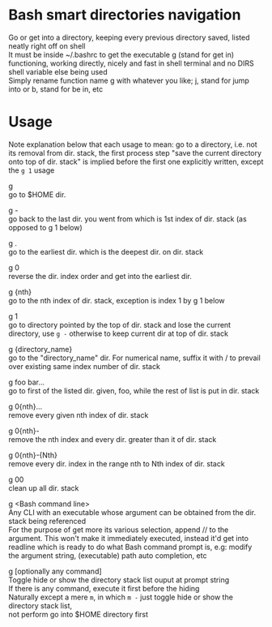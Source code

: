 # Bash smart directories navigation   
Go or get into a directory, keeping every previous directory saved, listed neatly right off on shell   
It must be inside ~/.bashrc to get the executable g (stand for get in) functioning, working directly, nicely and fast in shell terminal and no DIRS shell variable else being used    
Simply rename function name g with whatever you like; j, stand for jump into or b, stand for be in, etc    

# Usage   
Note explanation below that each usage to mean: go to a directory, i.e. not its removal from dir. stack, the first process step "save the current directory onto top of dir. stack" is implied before the first one explicitly written, except the `g 1` usage   

g   
go to $HOME dir.   

g -   
go back to the last dir. you went from which is 1st index of dir. stack (as opposed to g 1 below)   

g .   
go to the earliest dir. which is the deepest dir. on dir. stack   

g 0   
reverse the dir. index order and get into the earliest dir.   

g {nth}   
go to the nth index of dir. stack, exception is index 1 by g 1 below

g 1   
go to directory pointed by the top of dir. stack and lose the current directory, use `g -` otherwise to keep current dir at top of dir. stack    

g {directory_name}   
go to the "directory_name" dir. For numerical name, suffix it with / to prevail over existing same index number of dir. stack

g foo bar...   
go to first of the listed dir. given, foo, while the rest of list is put in dir. stack    

g 0{nth}...  
remove every given nth index of dir. stack   

g 0{nth}-  
remove the nth index and every dir. greater than it of dir. stack   

g 0{nth}-{Nth}  
remove every dir. index in the range nth to Nth index of dir. stack   

g 00   
clean up all dir. stack   

g \<Bash command line\>   
Any CLI with an executable whose argument can be obtained from the dir. stack being referenced   
For the purpose of get more its various selection, append // to the argument. This won't make it immediately executed, instead it'd get into readline which is ready to do what Bash command prompt is, e.g: modify the argument string, (executable) path auto completion, etc

g [optionally any command]   
Toggle hide or show the directory stack list ouput at prompt string   
If there is any command, execute it first before the hiding   
Naturally except a mere `m`, in which `m -` just toggle hide or show the directory stack list,    
not perform go into $HOME directory first 

